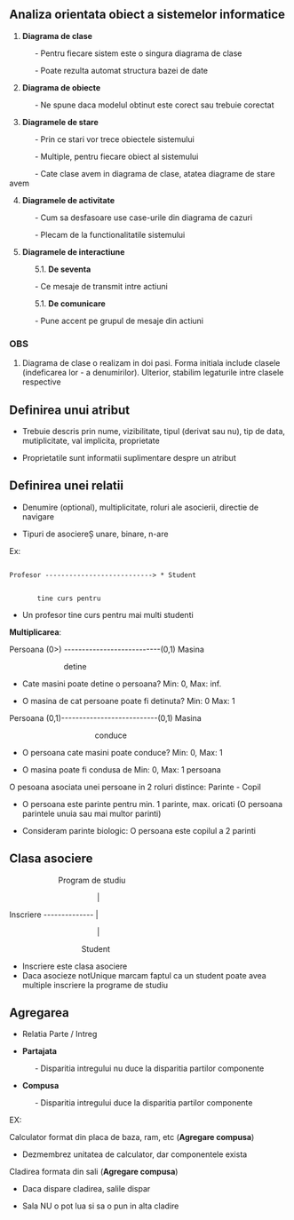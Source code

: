 ## Analiza orientata obiect a sistemelor informatice

1. **Diagrama de clase**

&emsp;&emsp;&emsp; - Pentru fiecare sistem este o singura diagrama de clase

&emsp;&emsp;&emsp; - Poate rezulta automat structura bazei de date

2. **Diagrama de obiecte**

&emsp;&emsp;&emsp; - Ne spune daca modelul obtinut este corect sau trebuie corectat

3. **Diagramele de stare**

&emsp;&emsp;&emsp; - Prin ce stari vor trece obiectele sistemului

&emsp;&emsp;&emsp; - Multiple, pentru fiecare obiect al sistemului

&emsp;&emsp;&emsp; - Cate clase avem in diagrama de clase, atatea diagrame de stare avem

4. **Diagramele de activitate**

&emsp;&emsp;&emsp; - Cum sa desfasoare use case-urile din diagrama de cazuri

&emsp;&emsp;&emsp; - Plecam de la functionalitatile sistemului

5. **Diagramele de interactiune**

&emsp;&emsp;&emsp; 5.1. **De seventa**

&emsp;&emsp;&emsp; - Ce mesaje de transmit intre actiuni

&emsp;&emsp;&emsp; 5.1. **De comunicare**

&emsp;&emsp;&emsp; - Pune accent pe grupul de mesaje din actiuni

### OBS

1. Diagrama de clase o realizam in doi pasi. Forma initiala include clasele (indeficarea lor - a denumirilor). Ulterior, stabilim legaturile intre clasele respective

## Definirea unui atribut

- Trebuie descris prin nume, vizibilitate, tipul (derivat sau nu), tip de data, mutiplicitate, val implicita, proprietate

- Proprietatile sunt informatii suplimentare despre un atribut

## Definirea unei relatii

- Denumire (optional), multiplicitate, roluri ale asocierii, directie de navigare

- Tipuri de asociereȘ unare, binare, n-are

Ex:

<code>
Profesor ---------------------------> * Student

&emsp;&emsp;&emsp;&emsp;&emsp;&emsp;&emsp;tine curs pentru &emsp;&emsp;&emsp;&emsp;&emsp;&emsp;&emsp;&emsp;&emsp;&emsp;&emsp;
</code>
- Un profesor tine curs pentru mai multi studenti

**Multiplicarea**: 


Persoana (0>) ---------------------------(0,1) Masina

&emsp;&emsp;&emsp;&emsp;&emsp;&emsp;&emsp;detine

- Cate masini poate detine o persoana? Min: 0, Max: inf.

- O masina de cat persoane poate fi detinuta? Min: 0 Max: 1 

Persoana (0,1)---------------------------(0,1) Masina

&emsp;&emsp;&emsp;&emsp;&emsp;&emsp;&emsp;&emsp;&emsp;&emsp;&emsp;conduce

- O persoana cate masini poate conduce? Min: 0, Max: 1

- O masina poate fi condusa de Min: 0, Max: 1 persoana

O pesoana asociata unei persoane in 2 roluri distince: Parinte - Copil

- O persoana este parinte pentru min. 1 parinte, max. oricati (O persoana parintele unuia sau mai multor parinti)

- Consideram parinte biologic: O persoana este copilul a 2 parinti

## Clasa asociere


&emsp;&emsp;&emsp;&emsp;&emsp;&emsp; Program de studiu

&emsp;&emsp;&emsp;&emsp;&emsp;&emsp;&emsp;&emsp;&emsp;&emsp;&emsp; |

Inscriere -------------- |

&emsp;&emsp;&emsp;&emsp;&emsp;&emsp;&emsp;&emsp;&emsp;&emsp;&emsp; |

&emsp;&emsp;&emsp;&emsp;&emsp;&emsp;&emsp;&emsp;&emsp; Student

- Inscriere este clasa asociere
- Daca asocieze notUnique marcam faptul ca un student poate avea multiple inscriere la programe de studiu

## Agregarea

- Relatia Parte / Intreg

- **Partajata**

&emsp;&emsp;&emsp; - Disparitia intregului nu duce la disparitia partilor componente

- **Compusa**

&emsp;&emsp;&emsp; - Disparitia intregului duce la disparitia partilor componente

EX: 

Calculator format din placa de baza, ram, etc (**Agregare compusa**)

- Dezmembrez unitatea de calculator, dar componentele exista

Cladirea formata din sali (**Agregare compusa**)

- Daca dispare cladirea, salile dispar

- Sala NU o pot lua si sa o pun in alta cladire
